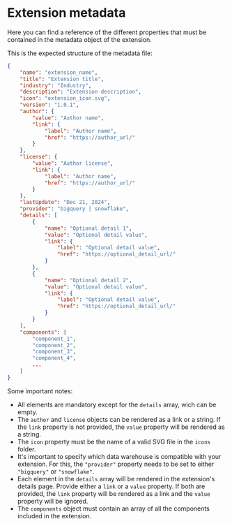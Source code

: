 # Extension metadata
Here you can find a reference of the different properties that must be contained in the metadata object of the extension.

This is the expected structure of the metadata file:
```json
{
    "name": "extension_name",
    "title": "Extension title",
    "industry": "Industry",
    "description": "Extension description",
    "icon": "extension_icon.svg",
    "version": "1.0.1",
    "author": {
        "value": "Author name",
        "link": {
            "label": "Author name",
            "href": "https://author_url/"
        }
    },
    "license": {
        "value": "Author license",
        "link": {
            "label": "Author name",
            "href": "https://author_url/"
        }
    },
    "lastUpdate": "Dec 21, 2024", 
    "provider": "bigquery | snowflake",
    "details": [
        {
            "name": "Optional detail 1",
            "value": "Optional detail value",
            "link": {
                "label": "Optional detail value",
                "href": "https://optional_detail_url/"
            }
        },
        {
            "name": "Optional detail 2",
            "value": "Optional detail value",
            "link": {
                "label": "Optional detail value",
                "href": "https://optional_detail_url/"
            }
        }
    ],
    "components": [
        "component_1",
        "component_2",
        "component_3",
        "component_4",
        ...
    ]
}
```

Some important notes:
* All elements are mandatory except for the `details` array, wich can be empty. 
* The `author` and `license` objects can be rendered as a link or a string. If the `link` property is not provided, the `value` property will be rendered as a string.
* The `icon` property must be the name of a valid SVG file in the `icons` folder.
* It's important to specify which data warehouse is compatible with your extension. For this, the `"provider"` property needs to be set to either `"bigquery"` or `"snowflake"`.
* Each element in the `details` array will be rendered in the extension's details page. Provide either a `link` or a `value` property. If both are provided, the `link` property will be rendered as a link and the `value` property will be ignored.
* The `components` object must contain an array of all the components included in the extension.